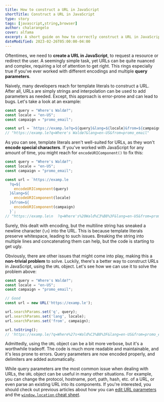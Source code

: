 ```yaml
---
title: How to construct a URL in JavaScript
shortTitle: Construct a URL in JavaScript
type: story
tags: [javascript,string,browser]
author: chalarangelo
cover: alfama
excerpt: A short guide on how to correctly construct a URL in JavaScript.
dateModified: 2023-02-26T05:00:00-04:00
---
```


Oftentimes, we need to **create a URL in JavaScript**, to request a resource or redirect the user. A seemingly simple task, yet URLs can be quite nuanced and complex, requiring a lot of attention to get right. This rings especially true if you've ever worked with different encodings and multiple **query parameters**.

Naively, many developers reach for template literals to construct a URL. After all, URLs are simply strings and interpolation can be used to add parameters as needed. Except, this approach is error-prone and can lead to bugs. Let's take a look at an example:

```js
const query = "Where's Waldø?";
const locale = "en-US";
const campaign = "promo_email";

const url = `https://examp.le?q=${query}&lang=${locale}&from=${campaign}`;
// "https://examp.le?q=Where's Waldø?&lang=en-US&from=promo_email"
```

As you can see, template literals aren't well-suited for URLs, as they won't **encode special characters**. If you've worked with JavaScript for any amount of time, you might reach for `encodeURIComponent()` to fix this:

```js
const query = "Where's Waldø?";
const locale = "en-US";
const campaign = "promo_email";

const url = `https://examp.le
  ?q=${
    encodeURIComponent(query)
  }&lang=${
    encodeURIComponent(locale)
  }&from=${
    encodeURIComponent(campaign)
  }`;
// "https://examp.le\n  ?q=Where's%20Wald%C3%B8%3F&lang=en-US&from=promo_email"
```

Surely, this dealt with encoding, but the multiline string has sneaked a newline character (`\n`) into the URL. This is because template literals preserve whitespace, leading to such issues. Breaking the string into multiple lines and concatenating them can help, but the code is starting to get ugly.

Obviously, there are other issues that might come into play, making this a **non-trivial problem** to solve. Luckily, there's a better way to construct URLs in JavaScript, using the `URL` object. Let's see how we can use it to solve the problem above:

```js
const query = "Where's Waldø?";
const locale = "en-US";
const campaign = "promo_email";

// Good
const url = new URL('https://examp.le');

url.searchParams.set('q', query);
url.searchParams.set('lang', locale);
url.searchParams.set('from', campaign);

url.toString();
// 'https://examp.le/?q=Where%27s+Wald%C3%B8%3F&lang=en-US&from=promo_email'
```

Admittedly, using the `URL` object can be a bit more verbose, but it's a worthwhile tradeoff. The code is much more readable and maintainable, and it's less prone to errors. Query parameters are now encoded properly, and delimiters are added automatically.

While query parameters are the most common issue when dealing with URLs, the `URL` object can be useful in many other situations. For example, you can change the protocol, hostname, port, path, hash, etc. of a URL, or even parse an existing URL into its components. If you're interested, you should check out previous articles about how you can [edit URL parameters](/articles/s/js-edit-url-params) and the [`window.location` cheat sheet](/articles/s/js-window-location-cheatsheet).
